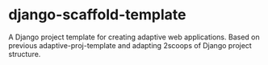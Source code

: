 django-scaffold-template
========================

A Django project template for creating adaptive web applications. Based on previous adaptive-proj-template and adapting 2scoops of Django project structure.
